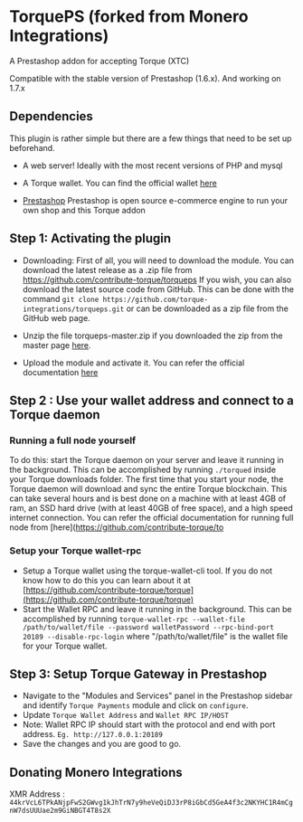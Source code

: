 # TorquePS (forked from Monero Integrations)
A Prestashop addon for accepting Torque (XTC)

Compatible with the stable version of Prestashop (1.6.x). And working on 1.7.x

## Dependencies
This plugin is rather simple but there are a few things that need to be set up beforehand.

* A web server! Ideally with the most recent versions of PHP and mysql

* A Torque wallet. You can find the official wallet [here](https://gettorque.org/downloads/)

* [Prestashop](https://prestashop.com)
Prestashop is open source e-commerce engine to run your own shop and this Torque addon

## Step 1: Activating the plugin
* Downloading: First of all, you will need to download the module. You can download the latest release as a .zip file from https://github.com/contribute-torque/torqueps If you wish, you can also download the latest source code from GitHub. This can be done with the command `git clone https://github.com/torque-integrations/torqueps.git` or can be downloaded as a zip file from the GitHub web page.

* Unzip the file torqueps-master.zip if you downloaded the zip from the master page [here](https://github.com/contribute-torque/torqueps).

* Upload the module and activate it. You can refer the official documentation [here](https://addons.prestashop.com/en/content/21-how-to)

## Step 2 : Use your wallet address and connect to a Torque daemon

### Running a full node yourself

To do this: start the Torque daemon on your server and leave it running in the background. This can be accomplished by running `./torqued` inside your Torque downloads folder. The first time that you start your node, the Torque daemon will download and sync the entire Torque blockchain. This can take several hours and is best done on a machine with at least 4GB of ram, an SSD hard drive (with at least 40GB of free space), and a high speed internet connection.
You can refer the official documentation for running full node from [here](https://github.com/contribute-torque/to

### Setup your Torque wallet-rpc

* Setup a Torque wallet using the torque-wallet-cli tool. If you do not know how to do this you can learn about it at [https://github.com/contribute-torque/torque](https://github.com/contribute-torque/torque)
* Start the Wallet RPC and leave it running in the background. This can be accomplished by running `torque-wallet-rpc --wallet-file /path/to/wallet/file --password walletPassword --rpc-bind-port 20189 --disable-rpc-login` where "/path/to/wallet/file" is the wallet file for your Torque wallet.

## Step 3: Setup Torque Gateway in Prestashop
* Navigate to the "Modules and Services" panel in the Prestashop sidebar and identify `Torque Payments` module and click on `configure`.
* Update `Torque Wallet Address` and `Wallet RPC IP/HOST`
* Note: Wallet RPC IP should start with the protocol and end with port address. `Eg. http://127.0.0.1:20189`
* Save the changes and you are good to go.

## Donating Monero Integrations
XMR Address : `44krVcL6TPkANjpFwS2GWvg1kJhTrN7y9heVeQiDJ3rP8iGbCd5GeA4f3c2NKYHC1R4mCgnW7dsUUUae2m9GiNBGT4T8s2X`
